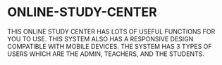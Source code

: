 # ONLINE-STUDY-CENTER
THIS ONLINE STUDY CENTER HAS LOTS OF USEFUL FUNCTIONS FOR YOU TO USE. THIS SYSTEM ALSO HAS A RESPONSIVE DESIGN COMPATIBLE WITH MOBILE DEVICES. THE SYSTEM HAS 3 TYPES OF USERS WHICH ARE THE ADMIN, TEACHERS, AND THE STUDENTS. 
